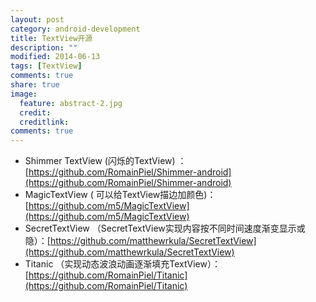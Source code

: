 ```yaml
---
layout: post
category: android-development
title: TextView开源
description: ""
modified: 2014-06-13
tags: [TextView]
comments: true
share: true
image:
  feature: abstract-2.jpg
  credit: 
  creditlink: 
comments: true
---
```


* Shimmer  TextView (闪烁的TextView) ：[https://github.com/RomainPiel/Shimmer-android](https://github.com/RomainPiel/Shimmer-android)
* MagicTextView ( 可以给TextView描边加颜色)：[https://github.com/m5/MagicTextView](https://github.com/m5/MagicTextView)
* SecretTextView （SecretTextView实现内容按不同时间速度渐变显示或隐）：[https://github.com/matthewrkula/SecretTextView](https://github.com/matthewrkula/SecretTextView)
* Titanic （实现动态波浪动画逐渐填充TextView）：[https://github.com/RomainPiel/Titanic](https://github.com/RomainPiel/Titanic)
